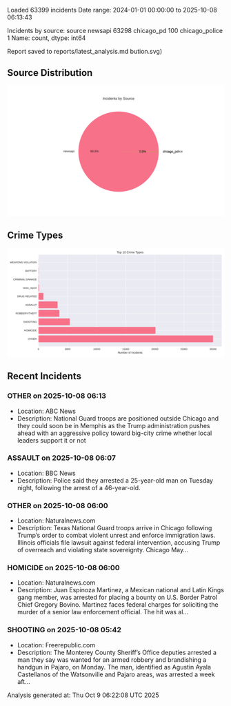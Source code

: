 
Loaded 63399 incidents
Date range: 2024-01-01 00:00:00 to 2025-10-08 06:13:43

Incidents by source:
source
newsapi           63298
chicago_pd          100
chicago_police        1
Name: count, dtype: int64

Report saved to reports/latest_analysis.md
bution.svg)

## Source Distribution
![Source Distribution](images/source_distribution.svg)

## Crime Types
![Crime Types](images/crime_types.svg)

## Recent Incidents

### OTHER on 2025-10-08 06:13
- Location: ABC News
- Description: National Guard troops are positioned outside Chicago and they could soon be in Memphis as the Trump administration pushes ahead with an aggressive policy toward big-city crime whether local leaders support it or not


### ASSAULT on 2025-10-08 06:07
- Location: BBC News
- Description: Police said they arrested a 25-year-old man on Tuesday night, following the arrest of a 46-year-old.


### OTHER on 2025-10-08 06:00
- Location: Naturalnews.com
- Description: Texas National Guard troops arrive in Chicago following Trump’s order to combat violent unrest and enforce immigration laws. Illinois officials file lawsuit against federal intervention, accusing Trump of overreach and violating state sovereignty. Chicago May…


### HOMICIDE on 2025-10-08 06:00
- Location: Naturalnews.com
- Description: Juan Espinoza Martinez, a Mexican national and Latin Kings gang member, was arrested for placing a bounty on U.S. Border Patrol Chief Gregory Bovino. Martinez faces federal charges for soliciting the murder of a senior law enforcement official. The hit was al…


### SHOOTING on 2025-10-08 05:42
- Location: Freerepublic.com
- Description: The Monterey County Sheriff’s Office deputies arrested a man they say was wanted for an armed robbery and brandishing a handgun in Pajaro, on Monday. The man, identified as Agustin Ayala Castellanos of the Watsonville and Pajaro areas, was arrested a week aft…

Analysis generated at: Thu Oct  9 06:22:08 UTC 2025
